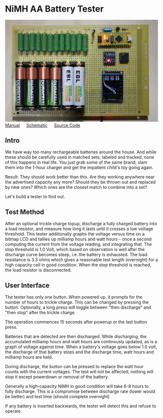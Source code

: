 # NiMH AA Battery Tester
![Photo of the tester](doc/pix/main_photo.jpg)
[Manual](doc/manual.md) &emsp; [Schematic](schematic/battery-tester.pdf) &emsp; [Source Code](src/battery-tester.ino)
## Intro
We have way too many rechargeable batteries around the house.  And while these should be carefully used in matched sets, labeled and tracked, none of this happens in real life.  You just grab some of the same brand, slam them into the 1-hour charger and get the impatient child's toy going again.

Result: They should work better than this.  Are they working anywhere near the advertised capacity any more?  Should they be thrown out and replaced by new ones?  Which ones are the closest match to combine into a set?

Let's build a tester to find out.
## Test Method
After an optional trickle charge topup, discharge a fully charged battery into a load resistor, and measure how long it lasts until it crosses a low voltage threshold.  This tester additionally graphs the voltage versus time on a bitmap LCD and tallies up milliamp hours and watt hours - once a second computing the current from the voltage reading, and integrating that.  The stop threshold is 1.0 Volt, which based on observation is well after the discharge curve becomes steep, i.e. the battery is exhausted.  The load resistance is 3.3 ohms which gives a reasonable test length (overnight) for a high capacity cell in good condition.  When the stop threshold is reached, the load resistor is disconnected.

## User Interface
The tester has only one button.  When powered up, it prompts for the number of hours to trickle charge.  This can be changed by pressing the button.  Optionally, a long press will toggle between "then discharge" and "then stop" after the trickle charge.

The operation commences 15 seconds after powerup or the last button press.

Batteries that are detected are then discharged.  While discharging, the accumulated milliamp hours and watt hours are continously updated, as is a graph of voltage against time.  When a battery's voltage goes below 1.0 volt, the discharge of that battery stops and the discharge time, watt hours and milliamp hours are held.

During discharge, the button can be pressed to replace the watt hour counts with the current voltages.  The test will not be affected; nothing will stop it except powerdown or removal of the battery.

Generally a high-capacity NiMH in good condition will take 6-8 hours to fully discharge.  This is a compromise between discharge rate (lower would be better) and test time (should complete overnight)

If any battery is inserted backwards, the tester will detect this and refuse to operate.
